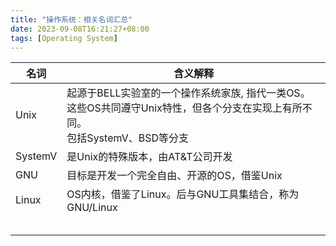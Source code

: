 ```yaml
---
title: "操作系统：相关名词汇总"
date: 2023-09-08T16:21:27+08:00
tags: [Operating System]
---
```


| 名词      | 含义解释                                                                              |
|---------|-----------------------------------------------------------------------------------|
| Unix    | 起源于BELL实验室的一个操作系统家族, 指代一类OS。<br>这些OS共同遵守Unix特性，但各个分支在实现上有所不同。<br>包括SystemV、BSD等分支 |
| SystemV | 是Unix的特殊版本，由AT&T公司开发                                                              |
| GNU     | 目标是开发一个完全自由、开源的OS，借鉴Unix                                                          |
| Linux   | OS内核，借鉴了Linux。后与GNU工具集结合，称为GNU/Linux                                              |
|         |                                                                                   |
|         |                                                                                   |
|         |                                                                                   |
|         |                                                                                   |
|         |                                                                                   |
